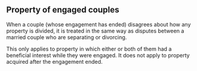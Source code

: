 ##  Property of engaged couples

When a couple (whose engagement has ended) disagrees about how any property is
divided, it is treated in the same way as disputes between a married couple
who are separating or divorcing.

This only applies to property in which either or both of them had a beneficial
interest while they were engaged. It does not apply to property acquired after
the engagement ended.
